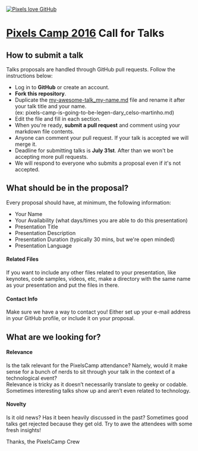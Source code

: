 [![Pixels love GitHub](http://b.pixels.camp/img/pixels_camp_loves_github.svg)](http://pixels.camp)


# [Pixels Camp 2016](http://pixels.camp) Call for Talks


## How to submit a talk

Talks proposals are handled through GitHub pull requests. Follow the instructions below:

* Log in to **GitHub** or create an account.
* **Fork this repository**.
* Duplicate the [my-awesome-talk_my-name.md](https://github.com/PixelsCamp/talks_2016/blob/master/my-awesome-talk_my-name.md) file and rename it after your talk title and your name.  
(ex: pixels-camp-is-going-to-be-legen-dary_celso-martinho.md)
* Edit the file and fill in each section.
* When you're ready, **submit a pull request** and comment using your markdown file contents.
* Anyone can comment your pull request. If your talk is accepted we will merge it.
* Deadline for submitting talks is **July 31st**. After than we won't be accepting more pull requests.
* We will respond to everyone who submits a proposal even if it's not accepted.


## What should be in the proposal?

Every proposal should have, at minimum, the following information: 

* Your Name
* Your Availability (what days/times you are able to do this presentation)
* Presentation Title
* Presentation Description
* Presentation Duration (typically 30 mins, but we're open minded)
* Presentation Language


#### Related Files

If you want to include any other files related to your presentation, like keynotes, code samples, videos, etc, make a directory with the same name as your presentation and put the files in there.

#### Contact Info

Make sure we have a way to contact you! Either set up your e-mail address in your GitHub profile, or include it on your proposal.


## What are we looking for?

#### Relevance

Is the talk relevant for the PixelsCamp attendance? Namely, would it make sense for a bunch of nerds to sit through your talk in the context of a technological event?  
Relevance is tricky as it doesn’t necessarily translate to geeky or codable. Sometimes interesting talks show up and aren’t even related to technology.

#### Novelty

Is it old news? Has it been heavily discussed in the past? Sometimes good talks get rejected because they get old. Try to awe the attendees with some fresh insights!


Thanks, the PixelsCamp Crew